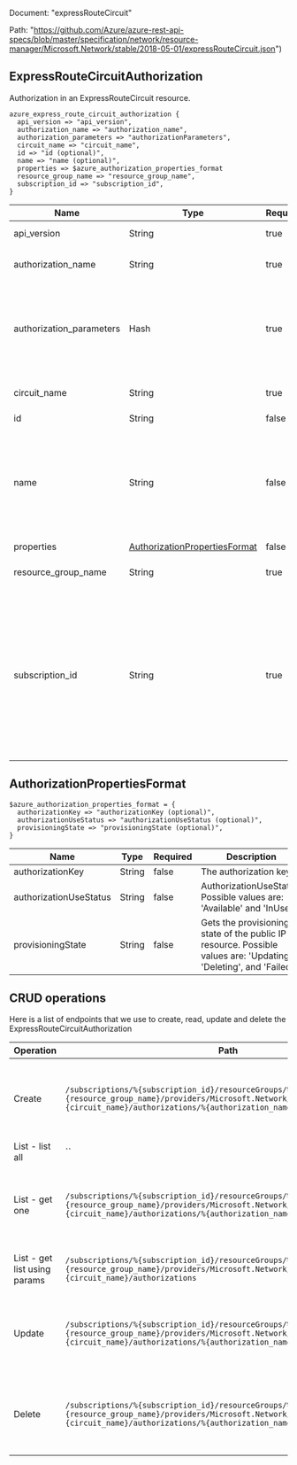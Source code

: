Document: "expressRouteCircuit"


Path: "https://github.com/Azure/azure-rest-api-specs/blob/master/specification/network/resource-manager/Microsoft.Network/stable/2018-05-01/expressRouteCircuit.json")

## ExpressRouteCircuitAuthorization

Authorization in an ExpressRouteCircuit resource.

```puppet
azure_express_route_circuit_authorization {
  api_version => "api_version",
  authorization_name => "authorization_name",
  authorization_parameters => "authorizationParameters",
  circuit_name => "circuit_name",
  id => "id (optional)",
  name => "name (optional)",
  properties => $azure_authorization_properties_format
  resource_group_name => "resource_group_name",
  subscription_id => "subscription_id",
}
```

| Name        | Type           | Required       | Description       |
| ------------- | ------------- | ------------- | ------------- |
|api_version | String | true | Client API version. |
|authorization_name | String | true | The name of the authorization. |
|authorization_parameters | Hash | true | Parameters supplied to the create or update express route circuit authorization operation. |
|circuit_name | String | true | The name of the express route circuit. |
|id | String | false | Resource ID. |
|name | String | false | Gets name of the resource that is unique within a resource group. This name can be used to access the resource. |
|properties | [AuthorizationPropertiesFormat](#authorizationpropertiesformat) | false |  |
|resource_group_name | String | true | The name of the resource group. |
|subscription_id | String | true | The subscription credentials which uniquely identify the Microsoft Azure subscription. The subscription ID forms part of the URI for every service call. |
        
## AuthorizationPropertiesFormat



```puppet
$azure_authorization_properties_format = {
  authorizationKey => "authorizationKey (optional)",
  authorizationUseStatus => "authorizationUseStatus (optional)",
  provisioningState => "provisioningState (optional)",
}
```

| Name        | Type           | Required       | Description       |
| ------------- | ------------- | ------------- | ------------- |
|authorizationKey | String | false | The authorization key. |
|authorizationUseStatus | String | false | AuthorizationUseStatus. Possible values are: 'Available' and 'InUse'. |
|provisioningState | String | false | Gets the provisioning state of the public IP resource. Possible values are: 'Updating', 'Deleting', and 'Failed'. |



## CRUD operations

Here is a list of endpoints that we use to create, read, update and delete the ExpressRouteCircuitAuthorization

| Operation | Path | Verb | Description | OperationID |
| ------------- | ------------- | ------------- | ------------- | ------------- |
|Create|`/subscriptions/%{subscription_id}/resourceGroups/%{resource_group_name}/providers/Microsoft.Network/expressRouteCircuits/%{circuit_name}/authorizations/%{authorization_name}`|Put|Creates or updates an authorization in the specified express route circuit.|ExpressRouteCircuitAuthorizations_CreateOrUpdate|
|List - list all|``||||
|List - get one|`/subscriptions/%{subscription_id}/resourceGroups/%{resource_group_name}/providers/Microsoft.Network/expressRouteCircuits/%{circuit_name}/authorizations/%{authorization_name}`|Get|Gets the specified authorization from the specified express route circuit.|ExpressRouteCircuitAuthorizations_Get|
|List - get list using params|`/subscriptions/%{subscription_id}/resourceGroups/%{resource_group_name}/providers/Microsoft.Network/expressRouteCircuits/%{circuit_name}/authorizations`|Get|Gets all authorizations in an express route circuit.|ExpressRouteCircuitAuthorizations_List|
|Update|`/subscriptions/%{subscription_id}/resourceGroups/%{resource_group_name}/providers/Microsoft.Network/expressRouteCircuits/%{circuit_name}/authorizations/%{authorization_name}`|Put|Creates or updates an authorization in the specified express route circuit.|ExpressRouteCircuitAuthorizations_CreateOrUpdate|
|Delete|`/subscriptions/%{subscription_id}/resourceGroups/%{resource_group_name}/providers/Microsoft.Network/expressRouteCircuits/%{circuit_name}/authorizations/%{authorization_name}`|Delete|Deletes the specified authorization from the specified express route circuit.|ExpressRouteCircuitAuthorizations_Delete|
